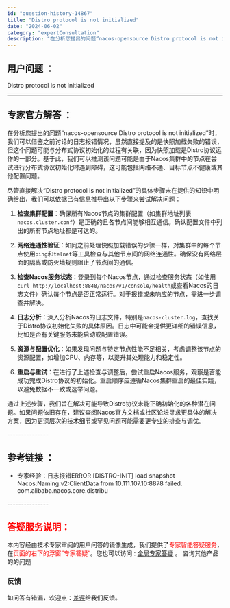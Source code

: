 ```yaml
---
id: "question-history-14867"
title: "Distro protocol is not initialized"
date: "2024-06-02"
category: "expertConsultation"
description: "在分析您提出的问题“nacos-opensource Distro protocol is not initialized”时，我们可以借鉴之前讨论的日志报错情况，虽然直接提及的是快照加载失败的错误，但这个问题可能与分布式协议初始化的过程有关联，因为快照加载是Distro协议运作的一部分。基于此，我"
---
```


## 用户问题 ： 
 Distro protocol is not initialized  

---------------
## 专家官方解答 ：

在分析您提出的问题“nacos-opensource Distro protocol is not initialized”时，我们可以借鉴之前讨论的日志报错情况，虽然直接提及的是快照加载失败的错误，但这个问题可能与分布式协议初始化的过程有关联，因为快照加载是Distro协议运作的一部分。基于此，我们可以推测该问题可能是由于Nacos集群中的节点在尝试进行分布式协议初始化时遇到障碍，这可能包括网络不通、目标节点不健康或其他配置问题。

尽管直接解决“Distro protocol is not initialized”的具体步骤未在提供的知识中明确给出，我们可以依据已有信息推导出以下步骤来尝试解决问题：

1. **检查集群配置**：确保所有Nacos节点的集群配置（如集群地址列表`nacos.cluster.conf`）是正确的且各节点间能够相互通信。确认配置文件中列出的所有节点地址都是可达的。

2. **网络连通性验证**：如同之前处理快照加载错误的步骤一样，对集群中的每个节点使用`ping`和`telnet`等工具检查与其他节点间的网络连通性。确保没有网络层面的隔离或防火墙规则阻止了节点间的通信。

3. **检查Nacos服务状态**：登录到每个Nacos节点，通过检查服务状态（如使用`curl http://localhost:8848/nacos/v1/console/health`或查看Nacos的日志文件）确认每个节点是否正常运行。对于报错或未响应的节点，需进一步调查并解决。

4. **日志分析**：深入分析Nacos的日志文件，特别是`nacos-cluster.log`，查找关于Distro协议初始化失败的具体原因。日志中可能会提供更详细的错误信息，比如是否有关键服务未能启动或配置错误。

5. **资源与配置优化**：如果发现问题与特定节点性能不足相关，考虑调整该节点的资源配置，如增加CPU、内存等，以提升其处理能力和稳定性。

6. **重启与重试**：在进行了上述检查与调整后，尝试重启Nacos服务，观察是否能成功完成Distro协议的初始化。重启顺序应遵循Nacos集群重启的最佳实践，以避免数据不一致或选举问题。

通过上述步骤，我们旨在解决可能导致Distro协议未能正确初始化的各种潜在问题。如果问题依旧存在，建议查阅Nacos官方文档或社区论坛寻求更具体的解决方案，因为更深层次的技术细节或罕见问题可能需要更专业的排查与调优。


<font color="#949494">---------------</font> 


## 参考链接 ：

* 专家经验：日志报错ERROR [DISTRO-INIT] load snapshot Nacos:Naming:v2:ClientData from 10.111.107.10:8878 failed. com.alibaba.nacos.core.distribu 


 <font color="#949494">---------------</font> 
 


## <font color="#FF0000">答疑服务说明：</font> 

本内容经由技术专家审阅的用户问答的镜像生成，我们提供了<font color="#FF0000">专家智能答疑服务</font>，在<font color="#FF0000">页面的右下的浮窗”专家答疑“</font>。您也可以访问 : [全局专家答疑](https://answer.opensource.alibaba.com/docs/intro) 。 咨询其他产品的的问题

### 反馈
如问答有错漏，欢迎点：[差评](https://ai.nacos.io/user/feedbackByEnhancerGradePOJOID?enhancerGradePOJOId=14892)给我们反馈。
